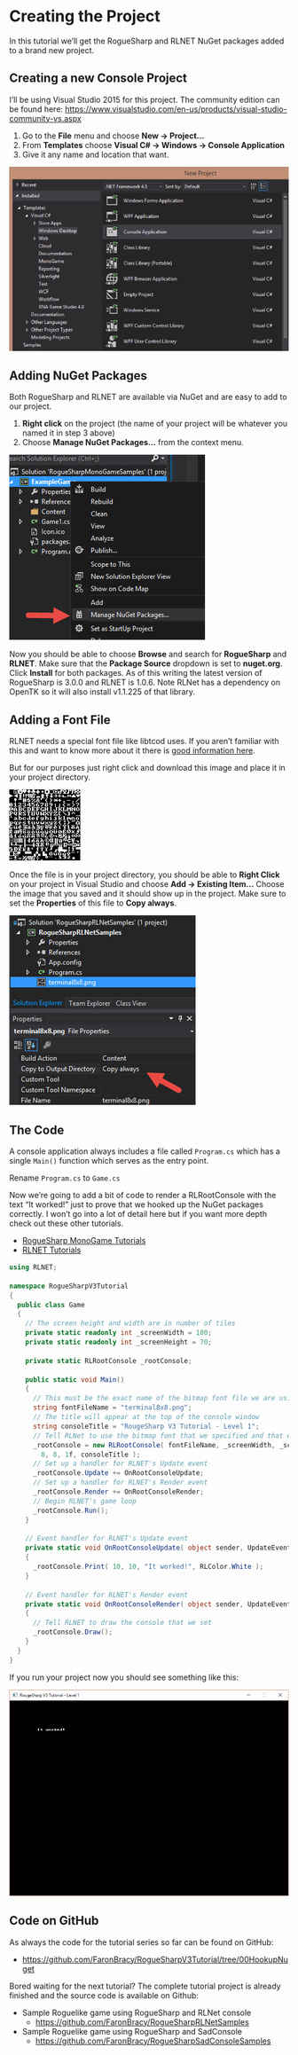 # Creating the Project

In this tutorial we’ll get the RogueSharp and RLNET NuGet packages added to a brand new project.

## Creating a new Console Project

I’ll be using Visual Studio 2015 for this project. The community edition can be found here: <https://www.visualstudio.com/en-us/products/visual-studio-community-vs.aspx>

1. Go to the **File** menu and choose **New -> Project…**
1. From **Templates** choose **Visual C# -> Windows -> Console Application**
1. Give it any name and location that want.

![alt text](../images/V3Tutorial/02_consoleapplication.png "Visual Studio New Project dialog")

## Adding NuGet Packages

Both RogueSharp and RLNET are available via NuGet and are easy to add to our project.

1. **Right click** on the project (the name of your project will be whatever you named it in step 3 above)
1. Choose **Manage NuGet Packages…** from the context menu.

![alt text](../images/V3Tutorial/02_managenugetpackages.png "Visual Studio project on context menu")

Now you should be able to choose **Browse** and search for **RogueSharp** and **RLNET**. Make sure that the **Package Source** dropdown is set to **nuget.org**. Click **Install** for both packages. As of this writing the latest version of RogueSharp is 3.0.0 and RLNET is 1.0.6. Note RLNet has a dependency on OpenTK so it will also install v1.1.225 of that library.

## Adding a Font File

RLNET needs a special font file like libtcod uses. If you aren’t familiar with this and want to know more about it there is [good information here](http://roguecentral.org/doryen/data/libtcod/doc/1.5.1/html2/console_set_custom_font.html?cs=true "libtcod documentation").

But for our purposes just right click and download this image and place it in your project directory.

![alt text](../images/V3Tutorial/02_terminal8x8.png "ASCII font grid")

Once the file is in your project directory, you should be able to **Right Click** on your project in Visual Studio and choose **Add -> Existing Item…** Choose the image that you saved and it should show up in the project. Make sure to set the **Properties** of this file to **Copy always**.

![alt text](../images/V3Tutorial/02_bitmapfont.png "Visual Studio file properties pane")

## The Code

A console application always includes a file called `Program.cs` which has a single `Main()` function which serves as the entry point.

Rename `Program.cs` to `Game.cs`

Now we’re going to add a bit of code to render a RLRootConsole with the text “It worked!” just to prove that we hooked up the NuGet packages correctly. I won’t go into a lot of detail here but if you want more depth check out these other tutorials.

* [RogueSharp MonoGame Tutorials](https://roguesharp.wordpress.com/)
* [RLNET Tutorials](https://clarktravism.wordpress.com/)

```cs
using RLNET;

namespace RogueSharpV3Tutorial
{
  public class Game
  {
    // The screen height and width are in number of tiles
    private static readonly int _screenWidth = 100;
    private static readonly int _screenHeight = 70;

    private static RLRootConsole _rootConsole;

    public static void Main()
    {
      // This must be the exact name of the bitmap font file we are using or it will error.
      string fontFileName = "terminal8x8.png";
      // The title will appear at the top of the console window
      string consoleTitle = "RougeSharp V3 Tutorial - Level 1";
      // Tell RLNet to use the bitmap font that we specified and that each tile is 8 x 8 pixels
      _rootConsole = new RLRootConsole( fontFileName, _screenWidth, _screenHeight,
        8, 8, 1f, consoleTitle );
      // Set up a handler for RLNET's Update event
      _rootConsole.Update += OnRootConsoleUpdate;
      // Set up a handler for RLNET's Render event
      _rootConsole.Render += OnRootConsoleRender;
      // Begin RLNET's game loop
      _rootConsole.Run();
    }

    // Event handler for RLNET's Update event
    private static void OnRootConsoleUpdate( object sender, UpdateEventArgs e )
    {
      _rootConsole.Print( 10, 10, "It worked!", RLColor.White );
    }

    // Event handler for RLNET's Render event
    private static void OnRootConsoleRender( object sender, UpdateEventArgs e )
    {
      // Tell RLNET to draw the console that we set
      _rootConsole.Draw();
    }
  }
}
```

If you run your project now you should see something like this:

![alt text](../images/V3Tutorial/02_rootconsolerender.png "Console window It Worked")

## Code on GitHub

As always the code for the tutorial series so far can be found on GitHub:

* <https://github.com/FaronBracy/RogueSharpV3Tutorial/tree/00HookupNuget>

Bored waiting for the next tutorial? The complete tutorial project is already finished and the source code is available on Github:

* Sample Roguelike game using RogueSharp and RLNet console
  * <https://github.com/FaronBracy/RogueSharpRLNetSamples>
* Sample Roguelike game using RogueSharp and SadConsole
  * <https://github.com/FaronBracy/RogueSharpSadConsoleSamples>
